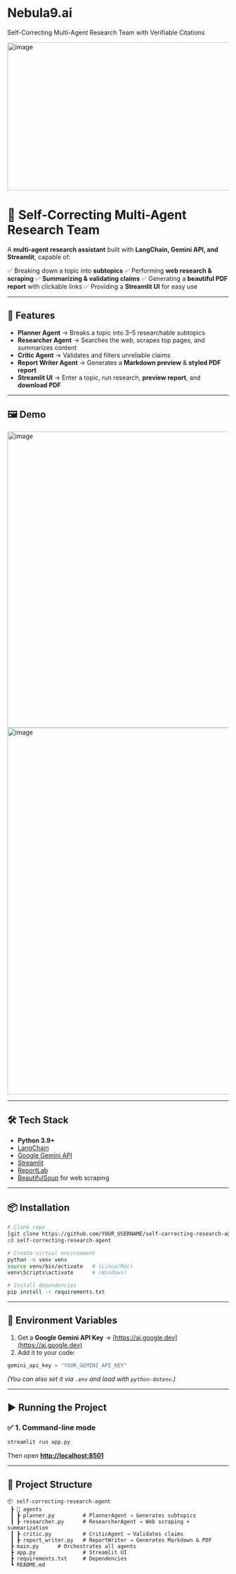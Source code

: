 # Nebula9.ai
Self-Correcting Multi-Agent Research Team with Verifiable Citations


<img width="1867" height="336" alt="image" src="https://github.com/user-attachments/assets/23b73922-16cf-418f-b95e-83d3dd0fda5f" />

# 🤖 Self-Correcting Multi-Agent Research Team

A **multi-agent research assistant** built with **LangChain, Gemini API, and Streamlit**, capable of:

✅ Breaking down a topic into **subtopics**
✅ Performing **web research & scraping**
✅ **Summarizing & validating claims**
✅ Generating a **beautiful PDF report** with clickable links
✅ Providing a **Streamlit UI** for easy use

---

## 🚀 Features

* **Planner Agent** → Breaks a topic into 3–5 researchable subtopics
* **Researcher Agent** → Searches the web, scrapes top pages, and summarizes content
* **Critic Agent** → Validates and filters unreliable claims
* **Report Writer Agent** → Generates a **Markdown preview** & **styled PDF report**
* **Streamlit UI** → Enter a topic, run research, **preview report**, and **download PDF**

---

## 🖼️ Demo

<img width="1811" height="673" alt="image" src="https://github.com/user-attachments/assets/026e914c-d589-47f9-ac67-da0c1365d121" />
<img width="1179" height="833" alt="image" src="https://github.com/user-attachments/assets/c4fb0f44-2900-42a2-864e-ba78309c6b73" />



---

## 🛠️ Tech Stack

* **Python 3.9+**
* [LangChain](https://www.langchain.com/)
* [Google Gemini API](https://ai.google.dev/)
* [Streamlit](https://streamlit.io/)
* [ReportLab](https://pypi.org/project/reportlab/)
* [BeautifulSoup](https://www.crummy.com/software/BeautifulSoup/) for web scraping

---

## 📦 Installation

```bash
# Clone repo
[git clone https://github.com/YOUR_USERNAME/self-correcting-research-agent.git](https://github.com/Nirbhay2410/Nebula9.ai.git)
cd self-correcting-research-agent

# Create virtual environment
python -m venv venv
source venv/bin/activate   # (Linux/Mac)
venv\Scripts\activate      # (Windows)

# Install dependencies
pip install -r requirements.txt
```

---

## 🔑 Environment Variables

1. Get a **Google Gemini API Key** → [https://ai.google.dev](https://ai.google.dev)
2. Add it to your code:

```python
gemini_api_key = "YOUR_GEMINI_API_KEY"
```

*(You can also set it via `.env` and load with `python-dotenv`.)*

---

## ▶️ Running the Project

### ✅ 1. Command-line mode

```bash
streamlit run app.py
```

Then open **[http://localhost:8501](http://localhost:8501)**

---

## 📂 Project Structure

```
📦 self-correcting-research-agent
 ┣ 📂 agents
 ┃ ┣ planner.py         # PlannerAgent → Generates subtopics
 ┃ ┣ researcher.py      # ResearcherAgent → Web scraping + summarization
 ┃ ┣ critic.py          # CriticAgent → Validates claims
 ┃ ┣ report_writer.py   # ReportWriter → Generates Markdown & PDF
 ┣ main.py      # Orchestrates all agents
 ┣ app.py               # Streamlit UI
 ┣ requirements.txt     # Dependencies
 ┗ README.md

